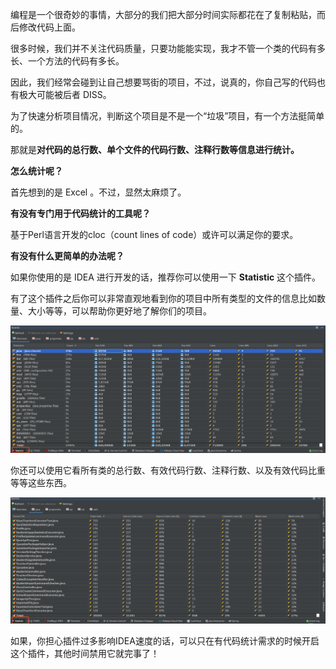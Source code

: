 编程是一个很奇妙的事情，大部分的我们把大部分时间实际都花在了复制粘贴，而后修改代码上面。

很多时候，我们并不关注代码质量，只要功能能实现，我才不管一个类的代码有多长、一个方法的代码有多长。

因此，我们经常会碰到让自己想要骂街的项目，不过，说真的，你自己写的代码也有极大可能被后者 DISS。

为了快速分析项目情况，判断这个项目是不是一个“垃圾”项目，有一个方法挺简单的。

那就是**对代码的总行数、单个文件的代码行数、注释行数等信息进行统计。**

**怎么统计呢？**

首先想到的是 Excel 。不过，显然太麻烦了。

**有没有专门用于代码统计的工具呢？**

基于Perl语言开发的cloc（count lines of code）或许可以满足你的要求。

**有没有什么更简单的办法呢？**

如果你使用的是 IDEA 进行开发的话，推荐你可以使用一下 **Statistic** 这个插件。



有了这个插件之后你可以非常直观地看到你的项目中所有类型的文件的信息比如数量、大小等等，可以帮助你更好地了解你们的项目。

![](./pictures/Statistic1.png)

你还可以使用它看所有类的总行数、有效代码行数、注释行数、以及有效代码比重等等这些东西。

![](./pictures/Statistic2.png)

如果，你担心插件过多影响IDEA速度的话，可以只在有代码统计需求的时候开启这个插件，其他时间禁用它就完事了！